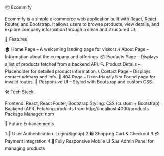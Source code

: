 📦 Ecommify

Ecommify is a simple e-commerce web application built with React, React Router, and Bootstrap. It allows users to browse products, view details, and explore company information through a clean and structured UI.


🚀 Features

🏠 Home Page – A welcoming landing page for visitors.
ℹ️ About Page – Information about the company and offerings.
📦 Products Page – Displays a list of products fetched from a backend API.
🔍 Product Details – Placeholder for detailed product information.
📞 Contact Page – Displays contact address and info.
🚫 404 Page – User-friendly Not Found page for invalid routes.
🎨 Responsive UI – Styled with Bootstrap and custom CSS.


🛠️ Tech Stack

Frontend: React, React Router, Bootstrap
Styling: CSS (custom + Bootstrap)
Backend (API): Fetching products from http://localhost:4000/products
Package Manager: npm



🛒 Future Enhancements

1.🔐 User Authentication (Login/Signup)
2.🛍️ Shopping Cart & Checkout
3.💳 Payment Integration
4.📱 Fully Responsive Mobile UI
5.📊 Admin Panel for managing products
